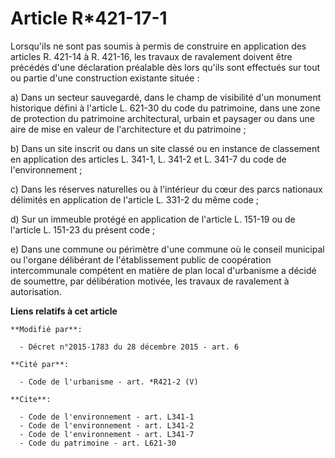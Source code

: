 # Article R*421-17-1

Lorsqu'ils ne sont pas soumis à permis de construire en application des articles R. 421-14 à R. 421-16, les travaux de
ravalement doivent être précédés d'une déclaration préalable dès lors qu'ils sont effectués sur tout ou partie d'une
construction existante située :

a) Dans un secteur sauvegardé, dans le champ de visibilité d'un monument historique défini à l'article L. 621-30 du code du
patrimoine, dans une zone de protection du patrimoine architectural, urbain et paysager ou dans une aire de mise en valeur de
l'architecture et du patrimoine ;

b) Dans un site inscrit ou dans un site classé ou en instance de classement en application des articles L. 341-1, L. 341-2 et
L. 341-7 du code de l'environnement ;

c) Dans les réserves naturelles ou à l'intérieur du cœur des parcs nationaux délimités en application de l'article L. 331-2
du même code ;

d) Sur un immeuble protégé en application de l'article L. 151-19 ou de l'article L. 151-23  du présent code ;

e) Dans une commune ou périmètre d'une commune où le conseil municipal ou l'organe délibérant de l'établissement public de
coopération intercommunale compétent en matière de plan local d'urbanisme a décidé de soumettre, par délibération motivée,
les travaux de ravalement à autorisation.

**Liens relatifs à cet article**

	**Modifié par**:

	  - Décret n°2015-1783 du 28 décembre 2015 - art. 6

	**Cité par**:

	  - Code de l'urbanisme - art. *R421-2 (V)

	**Cite**:

	  - Code de l'environnement - art. L341-1
	  - Code de l'environnement - art. L341-2
	  - Code de l'environnement - art. L341-7
	  - Code du patrimoine - art. L621-30

